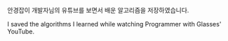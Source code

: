 안경잡이 개발자님의 유튜브를 보면서 배운 알고리즘을 저장하였습니다.

I saved the algorithms I learned while watching Programmer with Glasses' YouTube.